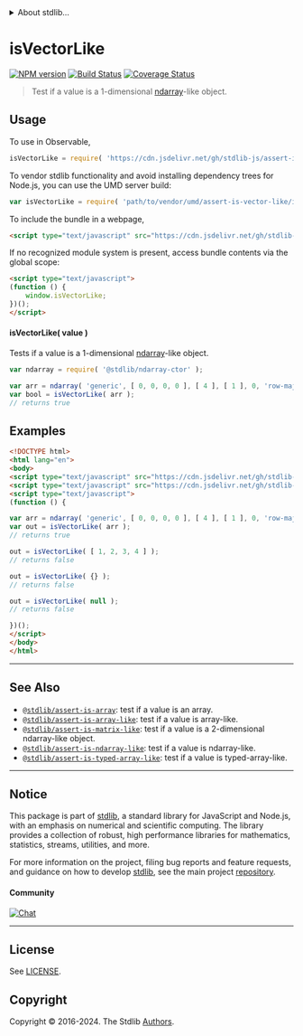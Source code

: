 <!--

@license Apache-2.0

Copyright (c) 2018 The Stdlib Authors.

Licensed under the Apache License, Version 2.0 (the "License");
you may not use this file except in compliance with the License.
You may obtain a copy of the License at

   http://www.apache.org/licenses/LICENSE-2.0

Unless required by applicable law or agreed to in writing, software
distributed under the License is distributed on an "AS IS" BASIS,
WITHOUT WARRANTIES OR CONDITIONS OF ANY KIND, either express or implied.
See the License for the specific language governing permissions and
limitations under the License.

-->


<details>
  <summary>
    About stdlib...
  </summary>
  <p>We believe in a future in which the web is a preferred environment for numerical computation. To help realize this future, we've built stdlib. stdlib is a standard library, with an emphasis on numerical and scientific computation, written in JavaScript (and C) for execution in browsers and in Node.js.</p>
  <p>The library is fully decomposable, being architected in such a way that you can swap out and mix and match APIs and functionality to cater to your exact preferences and use cases.</p>
  <p>When you use stdlib, you can be absolutely certain that you are using the most thorough, rigorous, well-written, studied, documented, tested, measured, and high-quality code out there.</p>
  <p>To join us in bringing numerical computing to the web, get started by checking us out on <a href="https://github.com/stdlib-js/stdlib">GitHub</a>, and please consider <a href="https://opencollective.com/stdlib">financially supporting stdlib</a>. We greatly appreciate your continued support!</p>
</details>

# isVectorLike

[![NPM version][npm-image]][npm-url] [![Build Status][test-image]][test-url] [![Coverage Status][coverage-image]][coverage-url] <!-- [![dependencies][dependencies-image]][dependencies-url] -->

> Test if a value is a 1-dimensional [ndarray][@stdlib/ndarray/ctor]-like object.



<section class="usage">

## Usage

To use in Observable,

```javascript
isVectorLike = require( 'https://cdn.jsdelivr.net/gh/stdlib-js/assert-is-vector-like@umd/browser.js' )
```

To vendor stdlib functionality and avoid installing dependency trees for Node.js, you can use the UMD server build:

```javascript
var isVectorLike = require( 'path/to/vendor/umd/assert-is-vector-like/index.js' )
```

To include the bundle in a webpage,

```html
<script type="text/javascript" src="https://cdn.jsdelivr.net/gh/stdlib-js/assert-is-vector-like@umd/browser.js"></script>
```

If no recognized module system is present, access bundle contents via the global scope:

```html
<script type="text/javascript">
(function () {
    window.isVectorLike;
})();
</script>
```

#### isVectorLike( value )

Tests if a value is a 1-dimensional [ndarray][@stdlib/ndarray/ctor]-like object.

```javascript
var ndarray = require( '@stdlib/ndarray-ctor' );

var arr = ndarray( 'generic', [ 0, 0, 0, 0 ], [ 4 ], [ 1 ], 0, 'row-major' );
var bool = isVectorLike( arr );
// returns true
```

</section>

<!-- /.usage -->

<section class="examples">

## Examples

<!-- eslint no-undef: "error" -->

```html
<!DOCTYPE html>
<html lang="en">
<body>
<script type="text/javascript" src="https://cdn.jsdelivr.net/gh/stdlib-js/ndarray-ctor@umd/browser.js"></script>
<script type="text/javascript" src="https://cdn.jsdelivr.net/gh/stdlib-js/assert-is-vector-like@umd/browser.js"></script>
<script type="text/javascript">
(function () {

var arr = ndarray( 'generic', [ 0, 0, 0, 0 ], [ 4 ], [ 1 ], 0, 'row-major' );
var out = isVectorLike( arr );
// returns true

out = isVectorLike( [ 1, 2, 3, 4 ] );
// returns false

out = isVectorLike( {} );
// returns false

out = isVectorLike( null );
// returns false

})();
</script>
</body>
</html>
```

</section>

<!-- /.examples -->

<!-- Section for related `stdlib` packages. Do not manually edit this section, as it is automatically populated. -->

<section class="related">

* * *

## See Also

-   <span class="package-name">[`@stdlib/assert-is-array`][@stdlib/assert/is-array]</span><span class="delimiter">: </span><span class="description">test if a value is an array.</span>
-   <span class="package-name">[`@stdlib/assert-is-array-like`][@stdlib/assert/is-array-like]</span><span class="delimiter">: </span><span class="description">test if a value is array-like.</span>
-   <span class="package-name">[`@stdlib/assert-is-matrix-like`][@stdlib/assert/is-matrix-like]</span><span class="delimiter">: </span><span class="description">test if a value is a 2-dimensional ndarray-like object.</span>
-   <span class="package-name">[`@stdlib/assert-is-ndarray-like`][@stdlib/assert/is-ndarray-like]</span><span class="delimiter">: </span><span class="description">test if a value is ndarray-like.</span>
-   <span class="package-name">[`@stdlib/assert-is-typed-array-like`][@stdlib/assert/is-typed-array-like]</span><span class="delimiter">: </span><span class="description">test if a value is typed-array-like.</span>

</section>

<!-- /.related -->

<!-- Section for all links. Make sure to keep an empty line after the `section` element and another before the `/section` close. -->


<section class="main-repo" >

* * *

## Notice

This package is part of [stdlib][stdlib], a standard library for JavaScript and Node.js, with an emphasis on numerical and scientific computing. The library provides a collection of robust, high performance libraries for mathematics, statistics, streams, utilities, and more.

For more information on the project, filing bug reports and feature requests, and guidance on how to develop [stdlib][stdlib], see the main project [repository][stdlib].

#### Community

[![Chat][chat-image]][chat-url]

---

## License

See [LICENSE][stdlib-license].


## Copyright

Copyright &copy; 2016-2024. The Stdlib [Authors][stdlib-authors].

</section>

<!-- /.stdlib -->

<!-- Section for all links. Make sure to keep an empty line after the `section` element and another before the `/section` close. -->

<section class="links">

[npm-image]: http://img.shields.io/npm/v/@stdlib/assert-is-vector-like.svg
[npm-url]: https://npmjs.org/package/@stdlib/assert-is-vector-like

[test-image]: https://github.com/stdlib-js/assert-is-vector-like/actions/workflows/test.yml/badge.svg?branch=v0.2.1
[test-url]: https://github.com/stdlib-js/assert-is-vector-like/actions/workflows/test.yml?query=branch:v0.2.1

[coverage-image]: https://img.shields.io/codecov/c/github/stdlib-js/assert-is-vector-like/main.svg
[coverage-url]: https://codecov.io/github/stdlib-js/assert-is-vector-like?branch=main

<!--

[dependencies-image]: https://img.shields.io/david/stdlib-js/assert-is-vector-like.svg
[dependencies-url]: https://david-dm.org/stdlib-js/assert-is-vector-like/main

-->

[chat-image]: https://img.shields.io/gitter/room/stdlib-js/stdlib.svg
[chat-url]: https://app.gitter.im/#/room/#stdlib-js_stdlib:gitter.im

[stdlib]: https://github.com/stdlib-js/stdlib

[stdlib-authors]: https://github.com/stdlib-js/stdlib/graphs/contributors

[umd]: https://github.com/umdjs/umd
[es-module]: https://developer.mozilla.org/en-US/docs/Web/JavaScript/Guide/Modules

[deno-url]: https://github.com/stdlib-js/assert-is-vector-like/tree/deno
[deno-readme]: https://github.com/stdlib-js/assert-is-vector-like/blob/deno/README.md
[umd-url]: https://github.com/stdlib-js/assert-is-vector-like/tree/umd
[umd-readme]: https://github.com/stdlib-js/assert-is-vector-like/blob/umd/README.md
[esm-url]: https://github.com/stdlib-js/assert-is-vector-like/tree/esm
[esm-readme]: https://github.com/stdlib-js/assert-is-vector-like/blob/esm/README.md
[branches-url]: https://github.com/stdlib-js/assert-is-vector-like/blob/main/branches.md

[stdlib-license]: https://raw.githubusercontent.com/stdlib-js/assert-is-vector-like/main/LICENSE

[@stdlib/ndarray/ctor]: https://github.com/stdlib-js/ndarray-ctor/tree/umd

<!-- <related-links> -->

[@stdlib/assert/is-array]: https://github.com/stdlib-js/assert-is-array/tree/umd

[@stdlib/assert/is-array-like]: https://github.com/stdlib-js/assert-is-array-like/tree/umd

[@stdlib/assert/is-matrix-like]: https://github.com/stdlib-js/assert-is-matrix-like/tree/umd

[@stdlib/assert/is-ndarray-like]: https://github.com/stdlib-js/assert-is-ndarray-like/tree/umd

[@stdlib/assert/is-typed-array-like]: https://github.com/stdlib-js/assert-is-typed-array-like/tree/umd

<!-- </related-links> -->

</section>

<!-- /.links -->
